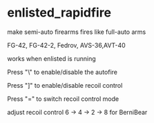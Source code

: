 # enlisted_rapidfire

make semi-auto firearms fires like full-auto arms

FG-42, FG-42-2, Fedrov, AVS-36,AVT-40

works when enlisted is running

Press "\\" to enable/disable the autofire

Press "]" to enable/disable recoil control

Press "=" to switch recoil control mode



adjust recoil control 6 -> 4 -> 2 -> 8 for BerniBear